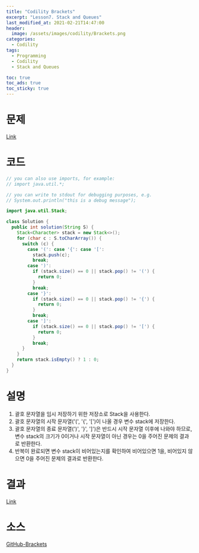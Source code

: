```yaml
---
title: "Codility Brackets"
excerpt: "Lesson7. Stack and Queues"
last_modified_at: 2021-02-21T14:47:00
header:
  image: /assets/images/codility/Brackets.png
categories:
  - Codility
tags:
  - Programming
  - Codility
  - Stack and Queues

toc: true
toc_ads: true
toc_sticky: true
---
```

# 문제
[Link](https://app.codility.com/programmers/lessons/7-stacks_and_queues/brackets/)

# 코드
```java
// you can also use imports, for example:
// import java.util.*;

// you can write to stdout for debugging purposes, e.g.
// System.out.println("this is a debug message");

import java.util.Stack;

class Solution {
  public int solution(String S) {
    Stack<Character> stack = new Stack<>();
    for (char c : S.toCharArray()) {
      switch (c) {
        case '(': case '{': case '[':
          stack.push(c);
          break;
        case ')':
          if (stack.size() == 0 || stack.pop() != '(') {
            return 0;
          }
          break;
        case '}':
          if (stack.size() == 0 || stack.pop() != '{') {
            return 0;
          }
          break;
        case ']':
          if (stack.size() == 0 || stack.pop() != '[') {
            return 0;
          }
          break;
      }
    }
    return stack.isEmpty() ? 1 : 0;
  }
}
```

# 설명
1. 괄호 문자열을 임시 저장하기 위한 저장소로 Stack을 사용한다.
2. 괄호 문자열의 시작 문자열('(', '{', '[')이 나올 경우 변수 stack에 저장한다.
3. 괄호 문자열의 종료 문자열(')', '}', ']')은 반드시 시작 문자열 이후에 나와야 하므로, 변수 stack의 크기가 0이거나 시작 문자열이 아닌 경우는 0을 주어진 문제의 결과로 반환한다.
4. 반복이 완료되면 변수 stack이 비어있는지를 확인하여 비어있으면 1을, 비어있지 않으면 0을 주어진 문제의 결과로 반환한다.

# 결과
[Link](https://app.codility.com/demo/results/trainingPUXTG6-DW7/)

# 소스
[GitHub-Brackets](https://github.com/GracefulSoul/Sample/blob/master/src/main/java/gracefulsoul/codility/lesson07/Brackets.java)